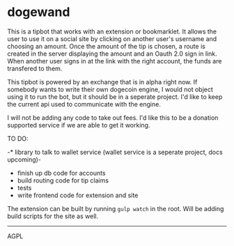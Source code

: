 dogewand
========

This is a tipbot that works with an extension or bookmarklet.
It allows the user to use it on a social site by clicking on another user's username and choosing an amount.
Once the amount of the tip is chosen, a route is created in the server displaying the amount and an Oauth 2.0
sign in link. When another user signs in at the link with the right account, the funds are transfered to them.

This tipbot is powered by an exchange that is in alpha right now. If somebody wants to write their own dogecoin engine, I would not object using it to run the bot, but it should be in a seperate project. I'd like to keep the current api used to communicate with the engine.

I will not be adding any code to take out fees. I'd like this to be a donation supported service if we are able to get it working.

TO DO:

-* library to talk to wallet service (wallet service is a seperate project, docs upcoming)-
* finish up db code for accounts
* build routing code for tip claims
* tests
* write frontend code for extension and site

The extension can be built by running `gulp watch` in the root. Will be adding build scripts for the site as well.

---

AGPL
